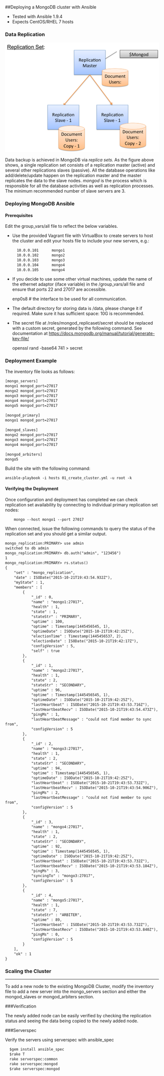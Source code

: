 ##Deploying a MongoDB cluster with Ansible

- Tested with Ansible 1.9.4
- Expects CentOS/RHEL 7 hosts

### Data Replication

![Alt text](images/replica_set.png "Replica Set")

Data backup is achieved in MongoDB via _replica sets_. As the figure above shows,
a single replication set consists of a replication master (active) and several
other replications slaves (passive). All the database operations like
add/delete/update happen on the replication master and the master replicates
the data to the slave nodes. _mongod_ is the process which is responsible for all
the database activities as well as replication processes. The minimum
recommended number of slave servers are 3.

### Deploying MongoDB Ansible

#### Prerequisites

Edit the group_vars/all file to reflect the below variables.

- Use the provided Vagrant file with VirtualBox to create servers to host the
cluster and edit your hosts file to include your new servers, e.g.:

        10.0.0.101      mongo1
        10.0.0.102      mongo2
        10.0.0.103      mongo3
        10.0.0.104      mongo4
        10.0.0.105      mongo4

- If you decide to use some other virtual machines, update the name of the
ethernet adaptor (iface variable) in the /group_vars/all file and ensure that
ports 22 and 27017 are accessible.

    enp0s8     # the interface to be used for all communication.

- The default directory for storing data is /data, please change it if
required. Make sure it has sufficient space: 10G is recommended.

- The secret file at /roles/mongod_replicaset/secret should be replaced with
a custom secret, generated by the following command. See documentation at
https://docs.mongodb.org/manual/tutorial/generate-key-file/

    openssl rand -base64 741 > secret

### Deployment Example

The inventory file looks as follows:

    [mongo_servers]
    mongo1 mongod_port=27017
    mongo2 mongod_port=27017
    mongo3 mongod_port=27017
    mongo4 mongod_port=27017
    mongo5 mongod_port=27017

    [mongod_primary]
    mongo1 mongod_port=27017

    [mongod_slaves]
    mongo2 mongod_port=27017
    mongo3 mongod_port=27017
    mongo4 mongod_port=27017

    [mongod_arbiters]
    mongo5

Build the site with the following command:

    ansible-playbook -i hosts 01_create_cluster.yml -u root -k

#### Verifying the Deployment

Once configuration and deployment has completed we can check replication set
availability by connecting to individual primary replication set nodes:

        mongo --host mongo1 --port 27017

When connected, issue the following commands to query the status of the
replication set and you should get a similar output.

    mongo_replication:PRIMARY> use admin
    switched to db admin
    mongo_replication:PRIMARY> db.auth("admin", "123456")
    1
    mongo_replication:PRIMARY> rs.status()
    {
    	"set" : "mongo_replication",
    	"date" : ISODate("2015-10-21T19:43:54.932Z"),
    	"myState" : 1,
    	"members" : [
    		{
    			"_id" : 0,
    			"name" : "mongo1:27017",
    			"health" : 1,
    			"state" : 1,
    			"stateStr" : "PRIMARY",
    			"uptime" : 100,
    			"optime" : Timestamp(1445456545, 1),
    			"optimeDate" : ISODate("2015-10-21T19:42:25Z"),
    			"electionTime" : Timestamp(1445456537, 2),
    			"electionDate" : ISODate("2015-10-21T19:42:17Z"),
    			"configVersion" : 5,
    			"self" : true
    		},
    		{
    			"_id" : 1,
    			"name" : "mongo2:27017",
    			"health" : 1,
    			"state" : 2,
    			"stateStr" : "SECONDARY",
    			"uptime" : 96,
    			"optime" : Timestamp(1445456545, 1),
    			"optimeDate" : ISODate("2015-10-21T19:42:25Z"),
    			"lastHeartbeat" : ISODate("2015-10-21T19:43:53.716Z"),
    			"lastHeartbeatRecv" : ISODate("2015-10-21T19:43:54.473Z"),
    			"pingMs" : 1,
    			"lastHeartbeatMessage" : "could not find member to sync from",
    			"configVersion" : 5
    		},
    		{
    			"_id" : 2,
    			"name" : "mongo3:27017",
    			"health" : 1,
    			"state" : 2,
    			"stateStr" : "SECONDARY",
    			"uptime" : 94,
    			"optime" : Timestamp(1445456545, 1),
    			"optimeDate" : ISODate("2015-10-21T19:42:25Z"),
    			"lastHeartbeat" : ISODate("2015-10-21T19:43:53.732Z"),
    			"lastHeartbeatRecv" : ISODate("2015-10-21T19:43:54.906Z"),
    			"pingMs" : 2,
    			"lastHeartbeatMessage" : "could not find member to sync from",
    			"configVersion" : 5
    		},
    		{
    			"_id" : 3,
    			"name" : "mongo4:27017",
    			"health" : 1,
    			"state" : 2,
    			"stateStr" : "SECONDARY",
    			"uptime" : 92,
    			"optime" : Timestamp(1445456545, 1),
    			"optimeDate" : ISODate("2015-10-21T19:42:25Z"),
    			"lastHeartbeat" : ISODate("2015-10-21T19:43:53.732Z"),
    			"lastHeartbeatRecv" : ISODate("2015-10-21T19:43:53.184Z"),
    			"pingMs" : 3,
    			"syncingTo" : "mongo3:27017",
    			"configVersion" : 5
    		},
    		{
    			"_id" : 4,
    			"name" : "mongo5:27017",
    			"health" : 1,
    			"state" : 7,
    			"stateStr" : "ARBITER",
    			"uptime" : 89,
    			"lastHeartbeat" : ISODate("2015-10-21T19:43:53.732Z"),
    			"lastHeartbeatRecv" : ISODate("2015-10-21T19:43:53.840Z"),
    			"pingMs" : 0,
    			"configVersion" : 5
    		}
    	],
    	"ok" : 1
    }

### Scaling the Cluster
---------------------------------------

To add a new node to the existing MongoDB Cluster, modify the inventory file
to add a new server into the mongo_servers section and either the mongod_slaves
or mongod_arbiters section.

###Verification

The newly added node can be easily verified by checking the replication status
and seeing the data being copied to the newly added node.

###Serverspec

Verify the servers using serverspec with ansible_spec

      $gem install ansible_spec
      $rake T
      rake serverspec:common
      rake serverspec:mongod
      $rake serverspec:mongod
